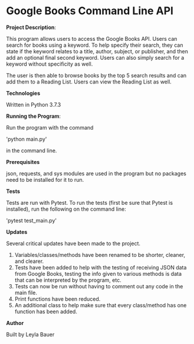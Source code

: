 
# Google Books Command Line API

**Project Description**:

This program allows users to access the Google Books API. Users can search for books using a keyword. To help specify their search, they can state if the keyword relates to a title, author, subject, or publisher, and then add an optional final second keyword. Users can also simply search for a keyword without specificity as well.

The user is then able to browse books by the top 5 search results and can add them to a Reading List. Users can view the Reading List as well.

**Technologies**

Written in Python 3.7.3

**Running the Program**:

Run the program with the command 

'python main.py'

 in the command line.

**Prerequisites**

json, requests, and sys modules are used in the program but no packages need to be installed for it to run.

**Tests**

Tests are run with Pytest. To run the tests (first be sure that Pytest is installed), run the following on the command line:

'pytest test_main.py'

**Updates**

Several critical updates have been made to the project.

1. Variables/classes/methods have been renamed to be shorter, cleaner, and clearer.
2. Tests have been added to help with the testing of receiving JSON data from Google Books, testing the info given to various methods is data that can be interpreted by the program, etc.
3. Tests can now be run without having to comment out any code in the main file.
4. Print functions have been reduced.
5. An additional class to help make sure that every class/method has one function has been added.

**Author**

Built by Leyla Bauer



